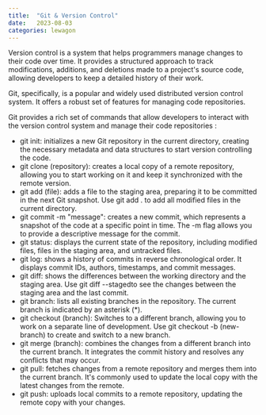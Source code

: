 ```yaml
---
title:  "Git & Version Control"
date:   2023-08-03
categories: lewagon
---
```

Version control is a system that helps programmers manage changes to their code over time. It provides a structured approach to track modifications, additions, and deletions made to a project's source code, allowing developers to keep a detailed history of their work.

Git, specifically, is a popular and widely used distributed version control system. It offers a robust set of features for managing code repositories.

Git provides a rich set of commands that allow developers to interact with the version control system and manage their code repositories :

- git init: initializes a new Git repository in the current directory, creating the necessary metadata and data structures to start version controlling the code.
- git clone (repository): creates a local copy of a remote repository, allowing you to start working on it and keep it synchronized with the remote version.
- git add (file): adds a file to the staging area, preparing it to be committed in the next Git snapshot. Use git add . to add all modified files in the current directory.
- git commit -m "message": creates a new commit, which represents a snapshot of the code at a specific point in time. The -m flag allows you to provide a descriptive
message for the commit.
- git status: displays the current state of the repository, including modified files, files in the staging area, and untracked files.
- git log: shows a history of commits in reverse chronological order. It displays commit IDs, authors, timestamps, and commit messages.
- git diff: shows the differences between the working directory and the staging area. Use git diff --stagedto see the changes between the staging area and the last commit.
- git branch: lists all existing branches in the repository. The current branch is indicated by an asterisk (*).
- git checkout (branch): Switches to a different branch, allowing you to work on a separate line of development. Use git checkout -b (new-branch) to create and switch to a new branch.
- git merge (branch): combines the changes from a different branch into the current branch. It integrates the commit history and resolves any conflicts that may occur.
- git pull: fetches changes from a remote repository and merges them into the current branch. It's commonly used to update the local copy with the latest changes from the remote.
- git push: uploads local commits to a remote repository, updating the remote copy with your changes.

